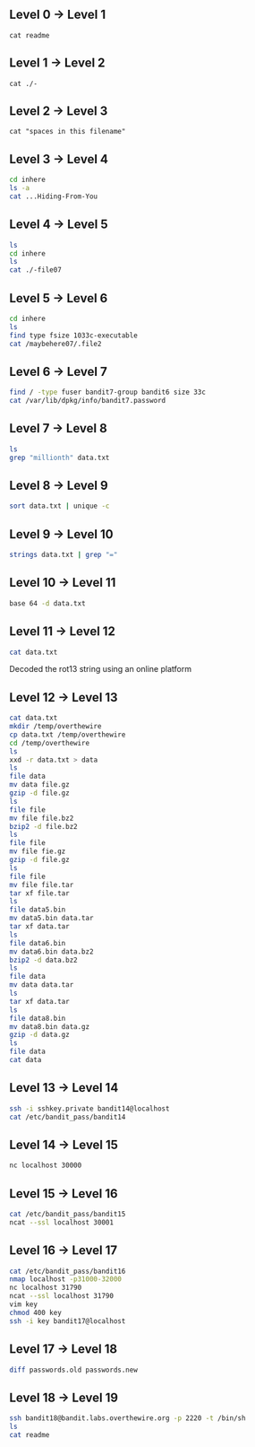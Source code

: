 ## Level 0 -> Level 1

`cat readme`

## Level 1 -> Level 2

`cat ./-`

## Level 2 -> Level 3

`cat "spaces in this filename"`

## Level 3 -> Level 4

```bash
cd inhere
ls -a
cat ...Hiding-From-You
```

## Level 4 -> Level 5

```bash
ls
cd inhere
ls
cat ./-file07
```

## Level 5 -> Level 6

```bash
cd inhere
ls
find type fsize 1033c-executable
cat /maybehere07/.file2
```

## Level 6 -> Level 7

```bash
find / -type fuser bandit7-group bandit6 size 33c
cat /var/lib/dpkg/info/bandit7.password
```

## Level 7 -> Level 8

```bash
ls
grep "millionth" data.txt
```

## Level 8 -> Level 9

```bash
sort data.txt | unique -c
```

## Level 9 -> Level 10

```bash
strings data.txt | grep "="
```

## Level 10 -> Level 11
```bash
base 64 -d data.txt
```

## Level 11 -> Level 12
```bash
cat data.txt
```
Decoded the rot13 string using an online platform

## Level 12 -> Level 13
```bash
cat data.txt
mkdir /temp/overthewire
cp data.txt /temp/overthewire
cd /temp/overthewire
ls
xxd -r data.txt > data
ls
file data
mv data file.gz
gzip -d file.gz
ls
file file
mv file file.bz2
bzip2 -d file.bz2
ls
file file
mv file fie.gz
gzip -d file.gz
ls
file file
mv file file.tar
tar xf file.tar
ls
file data5.bin
mv data5.bin data.tar
tar xf data.tar
ls
file data6.bin
mv data6.bin data.bz2
bzip2 -d data.bz2
ls
file data
mv data data.tar
ls
tar xf data.tar
ls
file data8.bin
mv data8.bin data.gz
gzip -d data.gz
ls
file data
cat data
```
## Level 13 -> Level 14

```bash
ssh -i sshkey.private bandit14@localhost
cat /etc/bandit_pass/bandit14
```

## Level 14 -> Level 15

```bash
nc localhost 30000
```

## Level 15 -> Level 16

```bash
cat /etc/bandit_pass/bandit15
ncat --ssl localhost 30001
```

## Level 16 -> Level 17

```bash
cat /etc/bandit_pass/bandit16
nmap localhost -p31000-32000
nc localhost 31790
ncat --ssl localhost 31790
vim key
chmod 400 key
ssh -i key bandit17@localhost
```

## Level 17 -> Level 18

```bash
diff passwords.old passwords.new
```

## Level 18 -> Level 19

```bash
ssh bandit18@bandit.labs.overthewire.org -p 2220 -t /bin/sh
ls
cat readme
```



